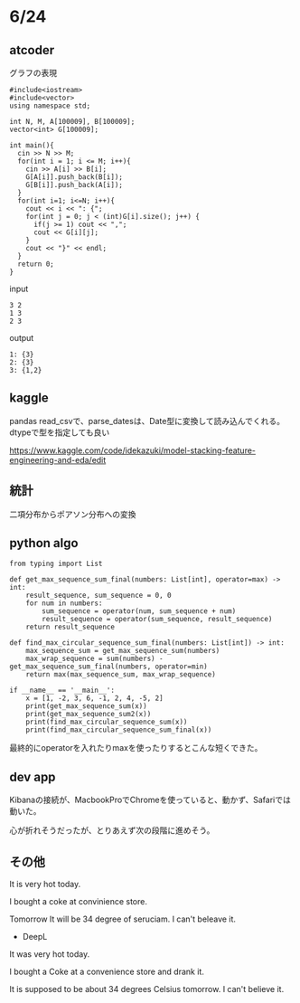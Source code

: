 # 6/24

## atcoder
グラフの表現

```
#include<iostream>
#include<vector>
using namespace std;

int N, M, A[100009], B[100009];
vector<int> G[100009];

int main(){
  cin >> N >> M;
  for(int i = 1; i <= M; i++){
    cin >> A[i] >> B[i];
    G[A[i]].push_back(B[i]);
    G[B[i]].push_back(A[i]);
  }
  for(int i=1; i<=N; i++){
    cout << i << ": {";
    for(int j = 0; j < (int)G[i].size(); j++) {
      if(j >= 1) cout << ",";
      cout << G[i][j];
    }
    cout << "}" << endl;
  }
  return 0;
}
```

input
```
3 2
1 3
2 3

```
output
```
1: {3}
2: {3}
3: {1,2}
```

## kaggle
pandas read_csvで、parse_datesは、Date型に変換して読み込んでくれる。dtypeで型を指定しても良い

https://www.kaggle.com/code/idekazuki/model-stacking-feature-engineering-and-eda/edit

## 統計
二項分布からポアソン分布への変換

## python algo

```
from typing import List

def get_max_sequence_sum_final(numbers: List[int], operator=max) -> int:
    result_sequence, sum_sequence = 0, 0
    for num in numbers:
        sum_sequence = operator(num, sum_sequence + num)
        result_sequence = operator(sum_sequence, result_sequence)
    return result_sequence

def find_max_circular_sequence_sum_final(numbers: List[int]) -> int:
    max_sequence_sum = get_max_sequence_sum(numbers)
    max_wrap_sequence = sum(numbers) - get_max_sequence_sum_final(numbers, operator=min)
    return max(max_sequence_sum, max_wrap_sequence)

if __name__ == '__main__':
    x = [1, -2, 3, 6, -1, 2, 4, -5, 2]
    print(get_max_sequence_sum(x))
    print(get_max_sequence_sum2(x))
    print(find_max_circular_sequence_sum(x))
    print(find_max_circular_sequence_sum_final(x))

```
最終的にoperatorを入れたりmaxを使ったりするとこんな短くできた。

## dev app
Kibanaの接続が、MacbookProでChromeを使っていると、動かず、Safariでは動いた。

心が折れそうだったが、とりあえず次の段階に進めそう。

## その他

It is very hot today.

I bought a coke at convinience store.

Tomorrow It will be 34 degree of seruciam. I can't beleave it.

- DeepL

It was very hot today.

I bought a Coke at a convenience store and drank it.

It is supposed to be about 34 degrees Celsius tomorrow. I can't believe it.
